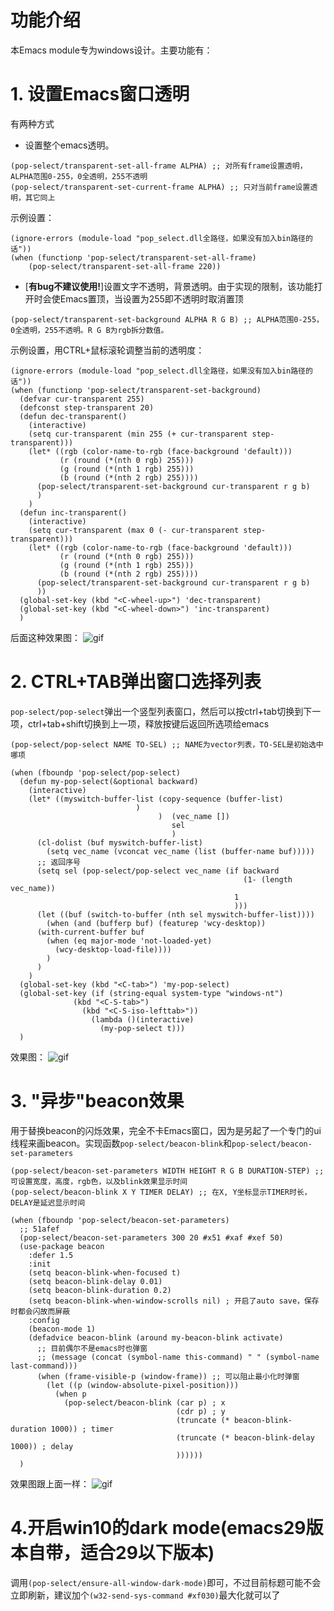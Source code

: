 功能介绍
===
本Emacs module专为windows设计。主要功能有：
# 1. 设置Emacs窗口透明 #
有两种方式
- 设置整个emacs透明。
```
(pop-select/transparent-set-all-frame ALPHA) ;; 对所有frame设置透明，ALPHA范围0-255，0全透明，255不透明
(pop-select/transparent-set-current-frame ALPHA) ;; 只对当前frame设置透明，其它同上
```
示例设置：
```
(ignore-errors (module-load "pop_select.dll全路径，如果没有加入bin路径的话"))
(when (functionp 'pop-select/transparent-set-all-frame)
    (pop-select/transparent-set-all-frame 220))
```
- [**有bug不建议使用!**]设置文字不透明，背景透明。由于实现的限制，该功能打开时会使Emacs置顶，当设置为255即不透明时取消置顶
```
(pop-select/transparent-set-background ALPHA R G B) ;; ALPHA范围0-255，0全透明，255不透明。R G B为rgb拆分数值。
```
示例设置，用CTRL+鼠标滚轮调整当前的透明度：
```
(ignore-errors (module-load "pop_select.dll全路径，如果没有加入bin路径的话"))
(when (functionp 'pop-select/transparent-set-background)
  (defvar cur-transparent 255)
  (defconst step-transparent 20)
  (defun dec-transparent()
    (interactive)
    (setq cur-transparent (min 255 (+ cur-transparent step-transparent)))
    (let* ((rgb (color-name-to-rgb (face-background 'default)))
           (r (round (*(nth 0 rgb) 255)))
           (g (round (*(nth 1 rgb) 255)))
           (b (round (*(nth 2 rgb) 255))))
      (pop-select/transparent-set-background cur-transparent r g b)
      )
    )
  (defun inc-transparent()
    (interactive)
    (setq cur-transparent (max 0 (- cur-transparent step-transparent)))
    (let* ((rgb (color-name-to-rgb (face-background 'default)))
           (r (round (*(nth 0 rgb) 255)))
           (g (round (*(nth 1 rgb) 255)))
           (b (round (*(nth 2 rgb) 255))))
      (pop-select/transparent-set-background cur-transparent r g b)
      ))
  (global-set-key (kbd "<C-wheel-up>") 'dec-transparent)
  (global-set-key (kbd "<C-wheel-down>") 'inc-transparent)
  )
```
后面这种效果图：
![gif](gif/1.gif)


# 2. CTRL+TAB弹出窗口选择列表 #
`pop-select/pop-select`弹出一个竖型列表窗口，然后可以按ctrl+tab切换到下一项，ctrl+tab+shift切换到上一项，释放按键后返回所选项给emacs
```
(pop-select/pop-select NAME TO-SEL) ;; NAME为vector列表，TO-SEL是初始选中哪项
```
```
(when (fboundp 'pop-select/pop-select)
  (defun my-pop-select(&optional backward)
    (interactive)
    (let* ((myswitch-buffer-list (copy-sequence (buffer-list)
					        )
                                 )  (vec_name [])
                                    sel
                                    )
      (cl-dolist (buf myswitch-buffer-list)
        (setq vec_name (vconcat vec_name (list (buffer-name buf)))))
      ;; 返回序号
      (setq sel (pop-select/pop-select vec_name (if backward
                                                    (1- (length vec_name))
                                                  1
                                                  )))
      (let ((buf (switch-to-buffer (nth sel myswitch-buffer-list))))
        (when (and (bufferp buf) (featurep 'wcy-desktop))
	  (with-current-buffer buf
	    (when (eq major-mode 'not-loaded-yet)
	      (wcy-desktop-load-file))))
        )
      )
    )
  (global-set-key (kbd "<C-tab>") 'my-pop-select)
  (global-set-key (if (string-equal system-type "windows-nt")
		      (kbd "<C-S-tab>")
	            (kbd "<C-S-iso-lefttab>"))
                  (lambda ()(interactive)
                    (my-pop-select t)))
  )
```
效果图：
![gif](gif/2.gif)

# 3. "异步"beacon效果 #
用于替换beacon的闪烁效果，完全不卡Emacs窗口，因为是另起了一个专门的ui线程来画beacon。实现函数`pop-select/beacon-blink`和`pop-select/beacon-set-parameters`
```
(pop-select/beacon-set-parameters WIDTH HEIGHT R G B DURATION-STEP) ;; 可设置宽度，高度，rgb色，以及blink效果显示时间
(pop-select/beacon-blink X Y TIMER DELAY) ;; 在X, Y坐标显示TIMER时长，DELAY是延迟显示时间
```
```
(when (fboundp 'pop-select/beacon-set-parameters)
  ;; 51afef
  (pop-select/beacon-set-parameters 300 20 #x51 #xaf #xef 50)
  (use-package beacon
    :defer 1.5
    :init
    (setq beacon-blink-when-focused t)
    (setq beacon-blink-delay 0.01)
    (setq beacon-blink-duration 0.2)
    (setq beacon-blink-when-window-scrolls nil) ; 开启了auto save，保存时都会闪故而屏蔽
    :config
    (beacon-mode 1)
    (defadvice beacon-blink (around my-beacon-blink activate)
      ;; 目前偶尔不是emacs时也弹窗
      ;; (message (concat (symbol-name this-command) " " (symbol-name last-command)))
      (when (frame-visible-p (window-frame)) ;; 可以阻止最小化时弹窗
        (let ((p (window-absolute-pixel-position)))
          (when p
            (pop-select/beacon-blink (car p) ; x
                                     (cdr p) ; y
                                     (truncate (* beacon-blink-duration 1000)) ; timer
                                     (truncate (* beacon-blink-delay 1000)) ; delay
                                     ))))))
  )
```
效果图跟上面一样：
![gif](gif/2.gif)

# 4.开启win10的dark mode(emacs29版本自带，适合29以下版本)
调用`(pop-select/ensure-all-window-dark-mode)`即可，不过目前标题可能不会立即刷新，建议加个`(w32-send-sys-command #xf030)`最大化就可以了

